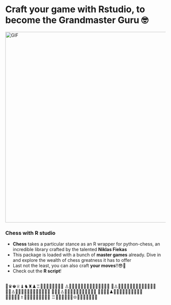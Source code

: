 <p>
  <h1 align="left"><b>Craft your game with Rstudio, to become the Grandmaster Guru 🤓</b></h1>
</p>
<img align="center" alt="GIF" src="https://github.com/DJJamsran/images/blob/main/OVFV.gif" width="600"/>
<br>

### Chess with R studio
- **Chess**  takes a particular stance as an R wrapper for python-chess, an incredible library crafted by the talented **Niklas Fiekas**
- This package is loaded with a bunch of **master games** already. Dive in and explore the wealth of chess greatness it has to offer
- Last not the least, you can also craft **your moves**!!😎👾
- Check out the **R script**!
<br>
👑♛♚♕♝♞♜♟♖🔲🔳🔲🔳🔲🔳🔲🔳
♙🔲🔳🔲🔳🔲🔳🔲🔳🔲🔳🔲🔳🔲🔳
🔳♙🔲🔳🔲🔳🔲🔳🔲🔳🔲🔳🔲🔳🔲
🔲🔳♙🔲🔳🔲🔳🔲🔳🔲🔳🔲🔳🔲🔳
🔳🔲🔳♙🔲🔳🔲🔳🔲🔳🔲🔳🔲🔳🔲
🔲🔳🔲🔳♟🔲🔳🔲🔳🔲🔳🔲🔳🔲🔳
🔳🔲🔳🔲🔳♗🔲🔳🔲🔳🔲🔳🔲🔳🔲
♖🔲🔳🔲🔳🔲🔳♔🔲🔳🔲🔳🔲🔳🔲
